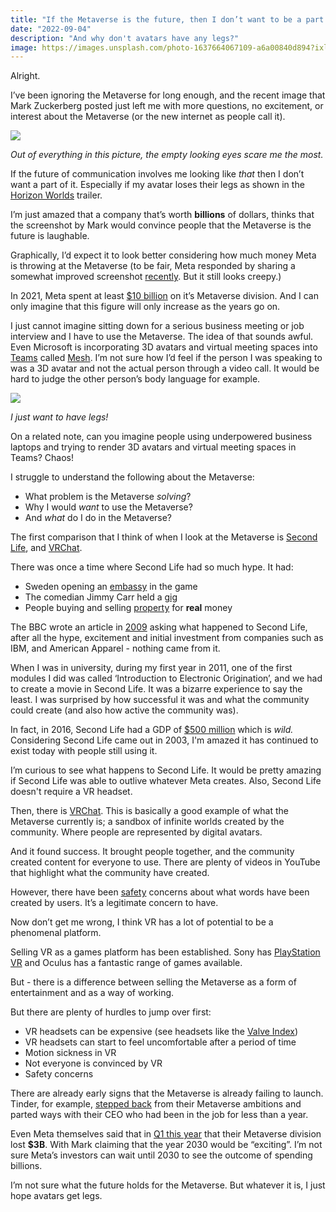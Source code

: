 ```yaml
---
title: "If the Metaverse is the future, then I don’t want to be a part of it"
date: "2022-09-04"
description: "And why don't avatars have any legs?"
image: https://images.unsplash.com/photo-1637664067109-a6a00840d894?ixlib=rb-1.2.1&ixid=MnwxMjA3fDB8MHxwaG90by1wYWdlfHx8fGVufDB8fHx8&auto=format&fit=crop&w=2232&q=80
---
```


Alright.

I’ve been ignoring the Metaverse for long enough, and the recent image that Mark Zuckerberg posted just left me with more questions, no excitement, or interest about the Metaverse (or the new internet as people call it).

![](https://scontent.fltn2-1.fna.fbcdn.net/v/t39.30808-6/299150825_10114625396804361_144927942652991577_n.jpg?_nc_cat=111&ccb=1-7&_nc_sid=730e14&_nc_ohc=567St5G-FvYAX-m51e-&_nc_ht=scontent.fltn2-1.fna&oh=00_AT8JlBSfvmqXvq-8aH3-RYFUj69NeXa_OPfXIFcIpud7Nw&oe=631B137B)

_Out of everything in this picture, the empty looking eyes scare me the most._

If the future of communication involves me looking like _that_ then I don’t want a part of it. Especially if my avatar loses their legs as shown in the [Horizon Worlds](https://youtu.be/02kCEurWkqU) trailer.

I’m just amazed that a company that’s worth **billions** of dollars, thinks that the screenshot by Mark would convince people that the Metaverse is the future is laughable.

Graphically, I’d expect it to look better considering how much money Meta is throwing at the Metaverse (to be fair, Meta responded by sharing a somewhat improved screenshot [recently](https://www.theverge.com/2022/8/19/23313469/mark-zuckerberg-horizon-worlds-screenshot-memes-response-upgrades). But it still looks creepy.)

In 2021, Meta spent at least [$10 billion](https://www.theverge.com/2021/10/25/22745381/facebook-reality-labs-10-billion-metaverse) on it’s Metaverse division. And I can only imagine that this figure will only increase as the years go on.

I just cannot imagine sitting down for a serious business meeting or job interview and I have to use the Metaverse. The idea of that sounds awful. Even Microsoft is incorporating 3D avatars and virtual meeting spaces into [Teams](https://www.theverge.com/2021/11/2/22758974/microsoft-teams-metaverse-mesh-3d-avatars-meetings-features) called [Mesh](https://news.microsoft.com/innovation-stories/mesh-for-microsoft-teams/). I’m not sure how I’d feel if the person I was speaking to was a 3D avatar and not the actual person through a video call. It would be hard to judge the other person’s body language for example.

![](https://news.microsoft.com/wp-content/uploads/prod/sites/549/2021/11/Mesh-for-Teams-3.png)

_I just want to have legs!_

On a related note, can you imagine people using underpowered business laptops and trying to render 3D avatars and virtual meeting spaces in Teams? Chaos!

I struggle to understand the following about the Metaverse:

- What problem is the Metaverse _solving_?
- Why I would _want_ to use the Metaverse?
- And _what_ do I do in the Metaverse?

The first comparison that I think of when I look at the Metaverse is [Second Life](https://secondlife.com/), and [VRChat](https://en.wikipedia.org/wiki/VRChat?wprov=sfti1).

There was once a time where Second Life had so much hype. It had:

- Sweden opening an [embassy](http://news.bbc.co.uk/1/hi/world/europe/6310915.stm) in the game
- The comedian Jimmy Carr held a [gig](http://news.bbc.co.uk/1/hi/entertainment/6227869.stm)
- People buying and selling [property](https://money.cnn.com/pr/subs/2006/10/20/technology/second_life_money/index.htm) for **real** money

The BBC wrote an article in [2009](http://news.bbc.co.uk/1/hi/magazine/8367957.stm) asking what happened to Second Life, after all the hype, excitement and initial investment from companies such as IBM, and American Apparel - nothing came from it.

When I was in university, during my first year in 2011, one of the first modules I did was called ‘Introduction to Electronic Origination’, and we had to create a movie in Second Life. It was a bizarre experience to say the least. I was surprised by how successful it was and what the community could create (and also how active the community was).

In fact, in 2016, Second Life had a GDP of [$500 million](https://www.vice.com/en/article/z43mwj/why-is-second-life-still-a-thing-gaming-virtual-reality) which is _wild._ Considering Second Life came out in 2003, I'm amazed it has continued to exist today with people still using it.

I’m curious to see what happens to Second Life. It would be pretty amazing if Second Life was able to outlive whatever Meta creates. Also, Second Life doesn't require a VR headset.

Then, there is [VRChat](https://hello.vrchat.com/). This is basically a good example of what the Metaverse currently is; a sandbox of infinite worlds created by the community. Where people are represented by digital avatars.

And it found success. It brought people together, and the community created content for everyone to use. There are plenty of videos in YouTube that highlight what the community have created.

However, there have been [safety](https://www.bbc.co.uk/news/technology-60415317) concerns about what words have been created by users. It’s a legitimate concern to have.

Now don’t get me wrong, I think VR has a lot of potential to be a phenomenal platform.

Selling VR as a games platform has been established. Sony has [PlayStation VR](https://www.playstation.com/en-gb/ps-vr/) and Oculus has a fantastic range of games available.

But - there is a difference between selling the Metaverse as a form of entertainment and as a way of working.

But there are plenty of hurdles to jump over first:

- VR headsets can be expensive (see headsets like the [Valve Index](https://store.steampowered.com/sub/354231/))
- VR headsets can start to feel uncomfortable after a period of time
- Motion sickness in VR
- Not everyone is convinced by VR
- Safety concerns

There are already early signs that the Metaverse is already failing to launch. Tinder, for example, [stepped back](https://www.theverge.com/2022/8/3/23290152/tinder-metaverse-tinderverse-coins-disappointing-earnings) from their Metaverse ambitions and parted ways with their CEO who had been in the job for less than a year.

Even Meta themselves said that in [Q1 this year](https://techcrunch.com/2022/04/27/meta-facebook-q1-2022-earnings/) that their Metaverse division lost **$3B**. With Mark claiming that the year 2030 would be “exciting”. I’m not sure Meta’s investors can wait until 2030 to see the outcome of spending billions.

I’m not sure what the future holds for the Metaverse. But whatever it is, I just hope avatars get legs.
